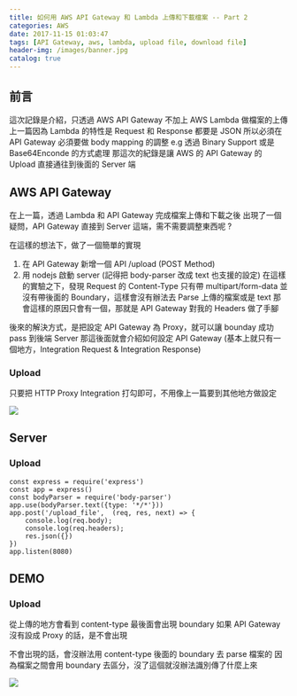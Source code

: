 ```yaml
---
title: 如何用 AWS API Gateway 和 Lambda 上傳和下載檔案 -- Part 2
categories: AWS
date: 2017-11-15 01:03:47
tags: [API Gateway, aws, lambda, upload file, download file]
header-img: /images/banner.jpg
catalog: true
---
```


## 前言

這次記錄是介紹，只透過 AWS API Gateway 不加上 AWS Lambda 做檔案的上傳
上一篇因為 Lambda 的特性是 Request 和 Response 都要是 JSON
所以必須在 API Gateway 必須要做 body mapping 的調整 
e.g 透過 Binary Support 或是 Base64Enconde 的方式處理
那這次的紀錄是讓 AWS 的 API  Gateway 的 Upload 直接通往到後面的 Server 端
<!-- more -->

## AWS API Gateway 

在上一篇，透過 Lambda 和 API Gateway 完成檔案上傳和下載之後
出現了一個疑問，API Gateway 直接到 Server 這端，需不需要調整東西呢 ?

在這樣的想法下，做了一個簡單的實現
1. 在 API Gateway 新增一個 API /upload (POST Method)
2. 用 nodejs 啟動 server (記得把 body-parser 改成 text 也支援的設定)
在這樣的實驗之下，發現 Request 的 Content-Type 只有帶 multipart/form-data
並沒有帶後面的 Boundary，這樣會沒有辦法去 Parse 上傳的檔案或是 text
那會這樣的原因只會有一個，那就是 API Gateway 對我的 Headers 做了手腳

後來的解決方式，是把設定 API Gateway 為 Proxy，就可以讓 bounday 成功 pass 到後端 Server
那這後面就會介紹如何設定 API Gateway (基本上就只有一個地方，Integration Request & Integration Response)

### Upload

只要把 HTTP Proxy Integration 打勾即可，不用像上一篇要到其他地方做設定

![](https://i.imgur.com/xuGUHC1.png)

## Server 


### Upload 
```javascript=
const express = require('express')
const app = express()
const bodyParser = require('body-parser')
app.use(bodyParser.text({type: '*/*'}))
app.post('/upload_file',  (req, res, next) => {
    console.log(req.body);
    console.log(req.headers);
    res.json({})
})
app.listen(8080)
```

## DEMO

### Upload

從上傳的地方會看到 content-type 最後面會出現 boundary
如果 API Gateway 沒有設成 Proxy 的話，是不會出現

不會出現的話，會沒辦法用 content-type 後面的 boundary 去 parse 檔案的
因為檔案之間會用 boundary 去區分，沒了這個就沒辦法識別傳了什麼上來

![](https://i.imgur.com/r4KL4RF.png)